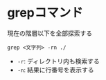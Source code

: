 # grepコマンド

現在の階層以下を全部探索する

```shell
grep <文字列> -rn ./
```
- `-r`: ディレクトリ内も検索する
- `-n`: 結果に行番号を表示する
